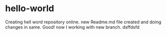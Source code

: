 # hello-world
Creating hell word repository online.
new Readme.md file created and doing changes in same.
Good!
now I working with new branch.
dsffdsfd

